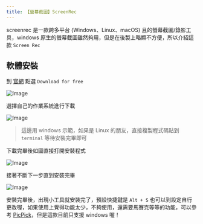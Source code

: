 ```yaml
---
title: 【螢幕截圖】ScreenRec
---
```


screenrec 是一款跨多平台 (Windows、Linux、macOS) 且的螢幕截圖/錄影工具，windows 原生的螢幕截圖雖然夠用，但是在後製上略顯不方便，所以介紹這款 `Screen Rec`

## 軟體安裝

到 [官網](https://screenrec.com/) 點選 `Download for free`

![Image](https://i.imgur.com/gawUS6t.png)

選擇自己的作業系統進行下載

![Image](https://i.imgur.com/CUhOvUp.png)

> 這邊用 windows 示範，如果是 Linux 的朋友，直接複製程式碼貼到 `terminal` 等待安裝完畢即可

下載完畢後如圖直接打開安裝程式

![Image](https://i.imgur.com/YE6MmDa.png)

接著不斷下一步直到安裝完畢

![Image](https://i.imgur.com/ejDrguA.png)

安裝完畢後，出現小工具就安裝完了，預設快捷鍵是 `Alt + S` 也可以到設定自行更改喔，如果使用上覺得功能太少，不夠使用，還需要馬賽克等等的功能，可以參考 [PicPick](https://joechang0113.github.io/wiki/picpick-tool.html)，但是這款目前只支援 windows 喔！

